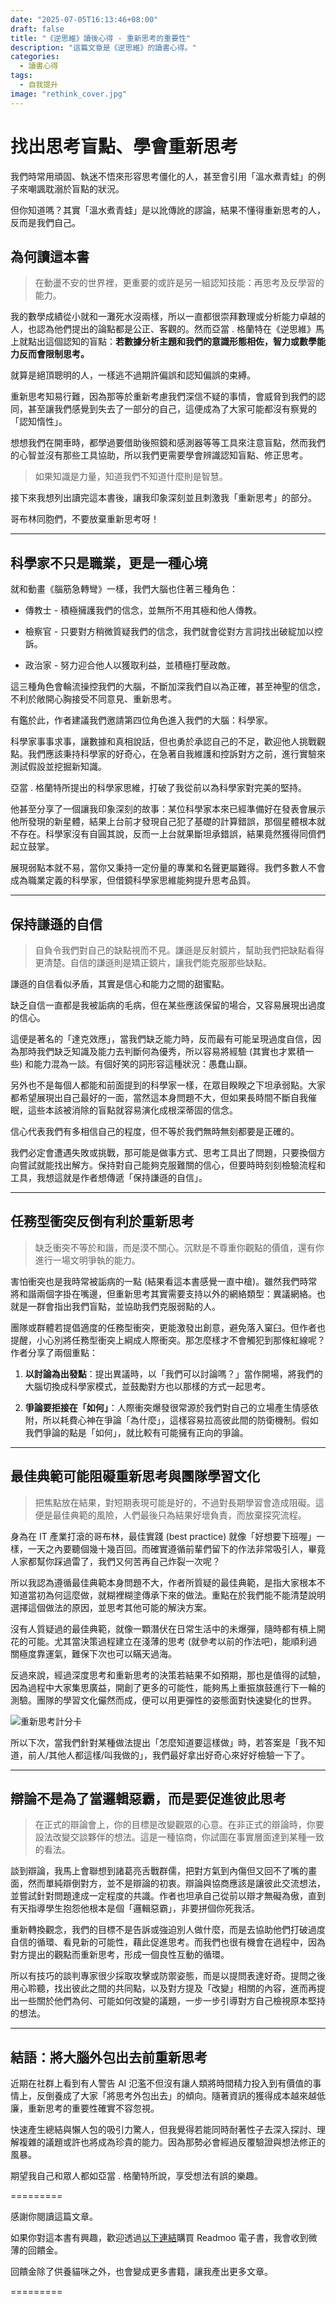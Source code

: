 ```yaml
---
date: "2025-07-05T16:13:46+08:00"
draft: false
title: "《逆思維》讀後心得 - 重新思考的重要性"
description: "這篇文章是《逆思維》的讀書心得。"
categories:
  - 讀書心得
tags:
  - 自我提升
image: "rethink_cover.jpg"
---
```


# 找出思考盲點、學會重新思考

我們時常用頑固、執迷不悟來形容思考僵化的人，甚至會引用「溫水煮青蛙」的例子來嘲諷耽溺於盲點的狀況。

但你知道嗎？其實「溫水煮青蛙」是以訛傳訛的謬論，結果不懂得重新思考的人，反而是我們自己。

## 為何讀這本書

> 在動盪不安的世界裡，更重要的或許是另一組認知技能：再思考及反學習的能力。

我的數學成績從小就和一灘死水沒兩樣，所以一直都很崇拜數理或分析能力卓越的人，也認為他們提出的論點都是公正、客觀的。然而亞當 . 格蘭特在《逆思維》馬上就點出這個認知的盲點：**若數據分析主題和我們的意識形態相佐，智力或數學能力反而會限制思考。**

就算是絕頂聰明的人，一樣逃不過期許偏誤和認知偏誤的束縛。

重新思考知易行難，因為那等於重新考慮我們深信不疑的事情，會威脅到我們的認同，甚至讓我們感覺到失去了一部分的自己，這便成為了大家可能都沒有察覺的「認知惰性」。

想想我們在開車時，都學過要借助後照鏡和感測器等等工具來注意盲點，然而我們的心智並沒有那些工具協助，所以我們更需要學會辨識認知盲點、修正思考。

> 如果知識是力量，知道我們不知道什麼則是智慧。

接下來我想列出讀完這本書後，讓我印象深刻並且刺激我「重新思考」的部分。

哥布林同胞們，不要放棄重新思考呀！

---

## 科學家不只是職業，更是一種心境

就和動畫《腦筋急轉彎》一樣，我們大腦也住著三種角色：

- 傳教士 - 積極擁護我們的信念，並無所不用其極和他人傳教。

- 檢察官 - 只要對方稍微質疑我們的信念，我們就會從對方言詞找出破綻加以控訴。

- 政治家 - 努力迎合他人以獲取利益，並積極打壓政敵。

這三種角色會輪流操控我們的大腦，不斷加深我們自以為正確，甚至神聖的信念，不利於敞開心胸接受不同意見、重新思考。

有鑑於此，作者建議我們邀請第四位角色進入我們的大腦：科學家。

科學家事事求事，讓數據和真相說話，但也勇於承認自己的不足，歡迎他人挑戰觀點。我們應該秉持科學家的好奇心，在急著自我維護和控訴對方之前，進行實驗來測試假設並挖掘新知識。

亞當 . 格蘭特所提出的科學家思維，打破了我從前以為科學家對完美的堅持。

他甚至分享了一個讓我印象深刻的故事：某位科學家本來已經準備好在發表會展示他所發現的新星體，結果上台前才發現自己犯了基礎的計算錯誤，那個星體根本就不存在。科學家沒有自圓其說，反而一上台就果斷坦承錯誤，結果竟然獲得同儕們起立鼓掌。

展現弱點本就不易，當你又秉持一定份量的專業和名聲更屬難得。我們多數人不會成為職業定義的科學家，但借鏡科學家思維能夠提升思考品質。

---

## 保持謙遜的自信

> 自負令我們對自己的缺點視而不見。謙遜是反射鏡片，幫助我們把缺點看得更清楚。自信的謙遜則是矯正鏡片，讓我們能克服那些缺點。

謙遜的自信看似矛盾，其實是信心和能力之間的甜蜜點。

缺乏自信一直都是我被詬病的毛病，但在某些應該保留的場合，又容易展現出過度的信心。

這便是著名的「達克效應」，當我們缺乏能力時，反而最有可能呈現過度自信，因為那時我們缺乏知識及能力去判斷何為優秀，所以容易將經驗 (其實也才累積一些) 和能力混為一談。有個好笑的詞形容這種狀況：愚蠢山巔。

另外也不是每個人都能和前面提到的科學家一樣，在眾目睽睽之下坦承弱點。大家都希望展現出自己最好的一面，當然這本身問題不大，但如果長時間不斷自我催眠，這些本該被消除的盲點就容易演化成根深蒂固的信念。

信心代表我們有多相信自己的程度，但不等於我們無時無刻都要是正確的。

我們必定會遭遇失敗或挑戰，那可能是做事方式、思考工具出了問題，只要換個方向嘗試就能找出解方。保持對自己能夠克服難關的信心，但要時時刻刻檢驗流程和工具，我想這就是作者想傳遞「保持謙遜的自信」。

---

## 任務型衝突反倒有利於重新思考

> 缺乏衝突不等於和諧，而是漠不關心。沉默是不尊重你觀點的價值，還有你進行一場文明爭執的能力。

害怕衝突也是我時常被詬病的一點 (結果看這本書感覺一直中槍)。雖然我們時常將和諧兩個字掛在嘴邊，但重新思考其實需要支持以外的網絡類型：異議網絡。也就是一群會指出我們盲點，並協助我們克服弱點的人。

團隊或群體若提倡適度的任務型衝突，更能激發出創意，避免落入窠臼。但作者也提醒，小心別將任務型衝突上綱成人際衝突。那怎麼樣才不會觸犯到那條紅線呢？作者分享了兩個重點：

1. **以討論為出發點**：提出異議時，以「我們可以討論嗎？」當作開場，將我們的大腦切換成科學家模式，並鼓勵對方也以那樣的方式一起思考。

2. **爭論要拒接在「如何」**：人際衝突爆發很常源於我們對自己的立場產生情感依附，所以耗費心神在爭論「為什麼」，這樣容易拉高彼此間的防衛機制。假如我們爭論的點是「如何」，就比較有可能擁有正向的爭論。

---

## 最佳典範可能阻礙重新思考與團隊學習文化

> 把焦點放在結果，對短期表現可能是好的，不過對長期學習會造成阻礙。這便是最佳典範的風險，人們最後只為結果好壞負責，而放棄探究流程。

身為在 IT 產業打滾的哥布林，最佳實踐 (best practice) 就像「好想要下班喔」一樣，一天之內要聽個幾十幾百回。而確實遵循前輩們留下的作法非常吸引人，畢竟人家都幫你踩過雷了，我們又何苦再自己炸裂一次呢？

所以我認為遵循最佳典範本身問題不大，作者所質疑的最佳典範，是指大家根本不知道當初為何這麼做，就糊裡糊塗傳承下來的做法。重點在於我們能不能清楚說明選擇這個做法的原因，並思考其他可能的解決方案。

沒有人質疑過的最佳典範，就像一顆潛伏在日常生活中的未爆彈，隨時都有槓上開花的可能。尤其當決策過程建立在淺薄的思考 (就參考以前的作法吧)，能順利過關極度靠運氣，難保下次也可以瞞天過海。

反過來說，經過深度思考和重新思考的決策若結果不如預期，那也是值得的試驗，因為過程中大家集思廣益，開創了更多的可能性，能夠馬上重振旗鼓進行下一輪的測驗。團隊的學習文化儼然而成，便可以用更彈性的姿態面對快速變化的世界。

![重新思考計分卡](重新思考計分卡.png)

所以下次，當我們針對某種做法提出「怎麼知道要這樣做」時，若答案是「我不知道，前人/其他人都這樣/叫我做的」，我們最好拿出好奇心來好好檢驗一下了。

---

## 辯論不是為了當邏輯惡霸，而是要促進彼此思考

> 在正式的辯論會上，你的目標是改變觀眾的心意。在非正式的辯論時，你要設法改變交談夥伴的想法。這是一種協商，你試圖在事實層面達到某種一致的看法。

談到辯論，我馬上會聯想到諸葛亮舌戰群儒，把對方氣到內傷但又回不了嘴的畫面，然而單純辯倒對方，並不是辯論的初衷。辯論與協商應該是讓彼此交流想法，並嘗試針對問題達成一定程度的共識。作者也坦承自己從前以辯才無礙為傲，直到有天指導學生抱怨他根本是個「邏輯惡霸」，非要拼個你死我活。

重新轉換觀念，我們的目標不是告訴或強迫別人做什麼，而是去協助他們打破過度自信的循環、看見新的可能性，藉此促進思考。而我們也很有機會在過程中，因為對方提出的觀點而重新思考，形成一個良性互動的循環。

所以有技巧的談判專家很少採取攻擊或防禦姿態，而是以提問表達好奇。提問之後用心聆聽，找出彼此之間的共同點，以及對方提及「改變」相關的內容，進而再提出一些關於他們為何、可能如何改變的議題，一步一步引導對方自己檢視原本堅持的想法。

---

## 結語：將大腦外包出去前重新思考

近期在社群上看到有人警告 AI 氾濫不但沒有讓人類將時間精力投入到有價值的事情上，反倒養成了大家「將思考外包出去」的傾向。隨著資訊的獲得成本越來越低廉，重新思考的重要性確實不容忽視。

快速產生總結與懶人包的吸引力驚人，但我覺得若能同時耐著性子去深入探討、理解複雜的議題或許也將成為珍貴的能力。因為那勢必會經過反覆驗證與想法修正的風暴。

期望我自己和眾人都如亞當 . 格蘭特所說，享受想法有誤的樂趣。

=========

感謝你閱讀這篇文章。

如果你對這本書有興趣，歡迎透過[以下連結](https://moo.im/a/56berN)購買 Readmoo 電子書，我會收到微薄的回饋金。

回饋金除了供養貓咪之外，也會變成更多書籍，讓我產出更多文章。

=========
